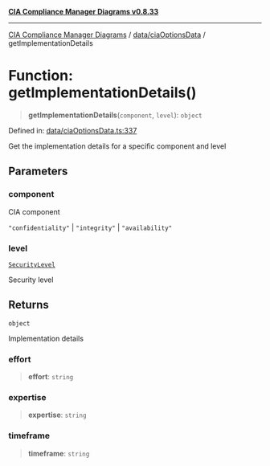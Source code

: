 [**CIA Compliance Manager Diagrams v0.8.33**](../../../README.md)

***

[CIA Compliance Manager Diagrams](../../../modules.md) / [data/ciaOptionsData](../README.md) / getImplementationDetails

# Function: getImplementationDetails()

> **getImplementationDetails**(`component`, `level`): `object`

Defined in: [data/ciaOptionsData.ts:337](https://github.com/Hack23/cia-compliance-manager/blob/1f4f2c51bc48d917eff1eb43881cee05d381f406/src/data/ciaOptionsData.ts#L337)

Get the implementation details for a specific component and level

## Parameters

### component

CIA component

`"confidentiality"` | `"integrity"` | `"availability"`

### level

[`SecurityLevel`](../../../types/cia/type-aliases/SecurityLevel.md)

Security level

## Returns

`object`

Implementation details

### effort

> **effort**: `string`

### expertise

> **expertise**: `string`

### timeframe

> **timeframe**: `string`
